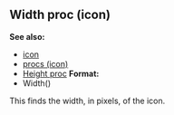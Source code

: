 ## Width proc (icon)
**See also:**
*   [icon](/ref/icon.md) 
*   [procs (icon)](/ref/icon/proc.md) 
*   [Height proc](/ref/icon/proc/Height.md) <!-- -->
**Format:**
*   Width()


This finds the width, in pixels, of the icon.